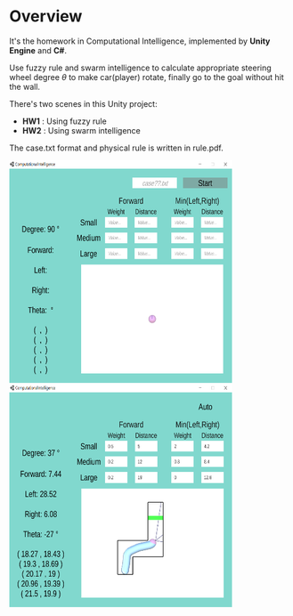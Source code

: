 Overview
===
It's the homework in Computational Intelligence, implemented by **Unity Engine** and **C#**.

 Use fuzzy rule and swarm intelligence to calculate appropriate steering wheel degree *θ* to make car(player) rotate, finally go to the goal without hit the wall.

There's two scenes in this Unity project:
- **HW1** : Using fuzzy rule
- **HW2** : Using swarm intelligence

The case.txt format and physical rule is written in rule.pdf.

<img src="./C01.PNG" width="400" height="400" />  <img src="./C02.PNG" width="400" height="400" />
